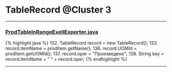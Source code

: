 # TableRecord @Cluster 3

***

### [ProdTableInRangeExellExporter.java](https://searchcode.com/codesearch/view/137412593/)
{% highlight java %}
132. TableRecord record = new TableRecord();
133. record.itemName = prodItem.getName();
136. record.UOMId = prodItem.getUOMId();
137. record.oper = "Произведено";
138. String key = record.itemName + " " + record.oper;
{% endhighlight %}

***

